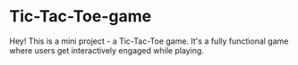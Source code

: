 # Tic-Tac-Toe-game
Hey! This is a mini project - a Tic-Tac-Toe game. It's a fully functional game where users get interactively engaged while playing.
